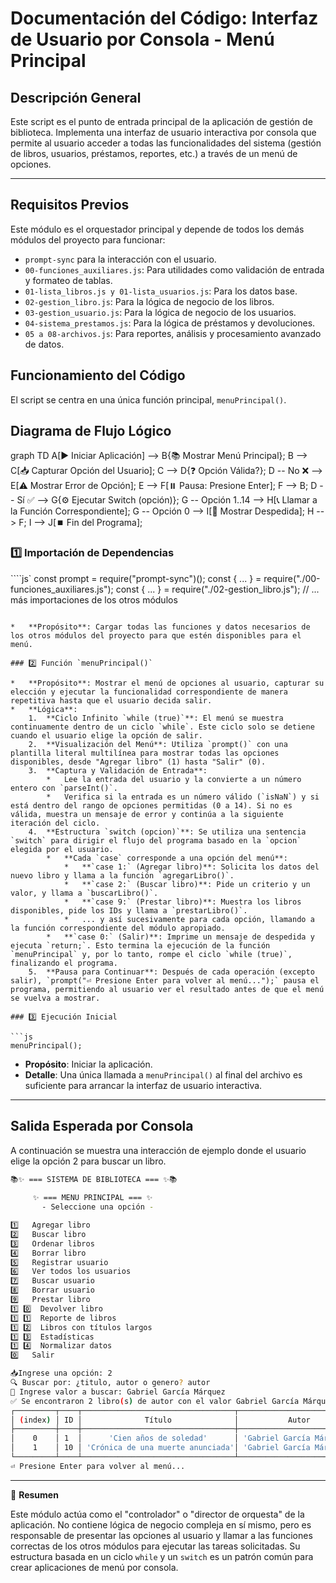 # Documentación del Código: Interfaz de Usuario por Consola - Menú Principal

## Descripción General

Este script es el punto de entrada principal de la aplicación de gestión de biblioteca. Implementa una interfaz de usuario interactiva por consola que permite al usuario acceder a todas las funcionalidades del sistema (gestión de libros, usuarios, préstamos, reportes, etc.) a través de un menú de opciones.

---

## Requisitos Previos

Este módulo es el orquestador principal y depende de todos los demás módulos del proyecto para funcionar:
*   `prompt-sync` para la interacción con el usuario.
*   `00-funciones_auxiliares.js`: Para utilidades como validación de entrada y formateo de tablas.
*   `01-lista_libros.js y 01-lista_usuarios.js`: Para los datos base.
*   `02-gestion_libro.js`: Para la lógica de negocio de los libros.
*   `03-gestion_usuario.js`: Para la lógica de negocio de los usuarios.
*   `04-sistema_prestamos.js`: Para la lógica de préstamos y devoluciones.
*   `05 a 08-archivos.js`: Para reportes, análisis y procesamiento avanzado de datos.

## Funcionamiento del Código

El script se centra en una única función principal, `menuPrincipal()`.

## Diagrama de Flujo Lógico

graph TD
    A[▶️ Iniciar Aplicación] --> B{📚 Mostrar Menú Principal};
    B --> C[📥 Capturar Opción del Usuario];
    C --> D{❓ Opción Válida?};
    D -- No ❌ --> E[⚠️ Mostrar Error de Opción];
    E --> F[⏸️ Pausa: Presione Enter];
    F --> B;
    D -- Sí ✅ --> G{⚙️ Ejecutar Switch (opción)};
    G -- Opción 1..14 --> H[📞 Llamar a la Función Correspondiente];
    G -- Opción 0 --> I[👋 Mostrar Despedida];
    H --> F;
    I --> J[⏹️ Fin del Programa];

### 1️⃣ Importación de Dependencias

````js`
const prompt = require("prompt-sync")();
const { ... } = require("./00-funciones_auxiliares.js");
const { ... } = require("./02-gestion_libro.js");
// ... más importaciones de los otros módulos
```

*   **Propósito**: Cargar todas las funciones y datos necesarios de los otros módulos del proyecto para que estén disponibles para el menú.

### 2️⃣ Función `menuPrincipal()`

*   **Propósito**: Mostrar el menú de opciones al usuario, capturar su elección y ejecutar la funcionalidad correspondiente de manera repetitiva hasta que el usuario decida salir.
*   **Lógica**:
    1.  **Ciclo Infinito `while (true)`**: El menú se muestra continuamente dentro de un ciclo `while`. Este ciclo solo se detiene cuando el usuario elige la opción de salir.
    2.  **Visualización del Menú**: Utiliza `prompt()` con una plantilla literal multilínea para mostrar todas las opciones disponibles, desde "Agregar libro" (1) hasta "Salir" (0).
    3.  **Captura y Validación de Entrada**:
        *   Lee la entrada del usuario y la convierte a un número entero con `parseInt()`.
        *   Verifica si la entrada es un número válido (`isNaN`) y si está dentro del rango de opciones permitidas (0 a 14). Si no es válida, muestra un mensaje de error y continúa a la siguiente iteración del ciclo.
    4.  **Estructura `switch (opcion)`**: Se utiliza una sentencia `switch` para dirigir el flujo del programa basado en la `opcion` elegida por el usuario.
        *   **Cada `case` corresponde a una opción del menú**:
            *   **`case 1:` (Agregar libro)**: Solicita los datos del nuevo libro y llama a la función `agregarLibro()`.
            *   **`case 2:` (Buscar libro)**: Pide un criterio y un valor, y llama a `buscarLibro()`.
            *   **`case 9:` (Prestar libro)**: Muestra los libros disponibles, pide los IDs y llama a `prestarLibro()`.
            *   ... y así sucesivamente para cada opción, llamando a la función correspondiente del módulo apropiado.
        *   **`case 0:` (Salir)**: Imprime un mensaje de despedida y ejecuta `return;`. Esto termina la ejecución de la función `menuPrincipal` y, por lo tanto, rompe el ciclo `while (true)`, finalizando el programa.
    5.  **Pausa para Continuar**: Después de cada operación (excepto salir), `prompt("⏎ Presione Enter para volver al menú...");` pausa el programa, permitiendo al usuario ver el resultado antes de que el menú se vuelva a mostrar.

### 3️⃣ Ejecución Inicial

```js
menuPrincipal();
```

*   **Propósito**: Iniciar la aplicación.
*   **Detalle**: Una única llamada a `menuPrincipal()` al final del archivo es suficiente para arrancar la interfaz de usuario interactiva.

---

## Salida Esperada por Consola

A continuación se muestra una interacción de ejemplo donde el usuario elige la opción 2 para buscar un libro.

```bash
📚✨ === SISTEMA DE BIBLIOTECA === ✨📚
  
     ✨ === MENU PRINCIPAL === ✨
       - Seleccione una opción -

1️⃣   Agregar libro
2️⃣   Buscar libro
3️⃣   Ordenar libros
4️⃣   Borrar libro
5️⃣   Registrar usuario
6️⃣   Ver todos los usuarios
7️⃣   Buscar usuario
8️⃣   Borrar usuario
9️⃣   Prestar libro
1️⃣ 0️⃣  Devolver libro
1️⃣ 1️⃣  Reporte de libros
1️⃣ 2️⃣  Libros con títulos largos
1️⃣ 3️⃣  Estadísticas
1️⃣ 4️⃣  Normalizar datos
0️⃣   Salir

📥Ingrese una opción: 2
🔍 Buscar por: ¿titulo, autor o genero? autor
🔎 Ingrese valor a buscar: Gabriel García Márquez
✅ Se encontraron 2 libro(s) de autor con el valor Gabriel García Márquez:
┌─────────┬────┬──────────────────────────────────┬───────────────────────────┬──────┬───────────────────┐
│ (index) │ ID │              Título              │           Autor           │ Año  │      Género       │
├─────────┼────┼──────────────────────────────────┼───────────────────────────┼──────┼───────────────────┤
│    0    │ 1  │      'Cien años de soledad'      │ 'Gabriel García Márquez'  │ 1967 │ 'Realismo mágico' │
│    1    │ 10 │ 'Crónica de una muerte anunciada'│ 'Gabriel García Márquez'  │ 1981 │      'Novela'     │
└─────────┴────┴──────────────────────────────────┴───────────────────────────┴──────┴───────────────────┘
⏎ Presione Enter para volver al menú...
```

---

🏁 **Resumen**

Este módulo actúa como el "controlador" o "director de orquesta" de la aplicación. No contiene lógica de negocio compleja en sí mismo, pero es responsable de presentar las opciones al usuario y llamar a las funciones correctas de los otros módulos para ejecutar las tareas solicitadas. Su estructura basada en un ciclo `while` y un `switch` es un patrón común para crear aplicaciones de menú por consola.